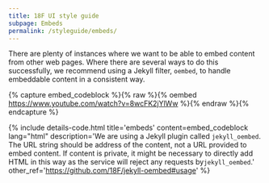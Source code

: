 ```yaml
---
title: 18F UI style guide
subpage: Embeds
permalink: /styleguide/embeds/
---
```


There are plenty of instances where we want to be able to embed content from other web pages. Where there are several ways to do this successfully, we recommend using a Jekyll filter, `oembed`, to handle embeddable content in a consistent way.

{% capture embed_codeblock %}{% raw %}{% oembed https://www.youtube.com/watch?v=8wcFK2jYlWw %}{% endraw %}{% endcapture %}


{% include details-code.html
   title='embeds'
   content=embed_codeblock
   lang="html"
   description='We are using a Jekyll plugin called `jekyll_oembed`. The URL string should be address of the content, not a URL provided to embed content. If content is private, it might be necessary to directly add HTML in this way as the service will reject any requests by`jekyll_oembed`.'
   other_ref='https://github.com/18F/jekyll-oembed#usage'
%}
